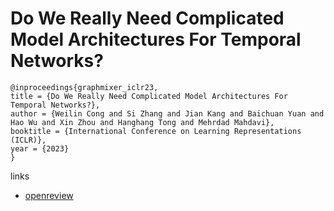 # Do We Really Need Complicated Model Architectures For Temporal Networks?

```
@inproceedings{graphmixer_iclr23,
title = {Do We Really Need Complicated Model Architectures For Temporal Networks?},
author = {Weilin Cong and Si Zhang and Jian Kang and Baichuan Yuan and Hao Wu and Xin Zhou and Hanghang Tong and Mehrdad Mahdavi},
booktitle = {International Conference on Learning Representations (ICLR)},
year = {2023}
}
```

links
- [openreview](https://openreview.net/forum?id=ayPPc0SyLv1)
